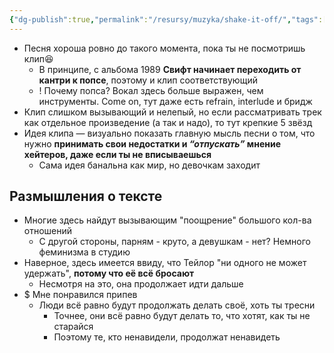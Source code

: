 ```yaml
---
{"dg-publish":true,"permalink":"/resursy/muzyka/shake-it-off/","tags":["Музыка"]}
---
```


- Песня хороша ровно до такого момента, пока ты не посмотришь клип😆 
	- В принципе, с альбома 1989 **Свифт начинает переходить от кантри к попсе**, поэтому и клип соответствующий 
	- ! Почему попса? Вокал здесь больше выражен, чем инструменты. Come on, тут даже есть refrain, interlude и бридж
- Клип слишком вызывающий и нелепый, но если рассматривать трек как отдельное произведение (а так и надо), то тут крепкие 5 звёзд
- Идея клипа — визуально показать главную мысль песни о том, что нужно **принимать свои недостатки и _“отпускать”_ мнение хейтеров, даже если ты не вписываешься**
	- Сама идея банальна как мир, но девочкам заходит
## Размышления о тексте 
- Многие здесь найдут вызывающим "поощрение" большого кол-ва отношений 
	- С другой стороны, парням - круто, а девушкам - нет? Немного феминизма в студию 
- Наверное, здесь имеется ввиду, что Тейлор "ни одного не может удержать", **потому что её всё бросают** 
	- Несмотря на это, она продолжает идти дальше 
- $ Мне понравился припев
	- Люди всё равно будут продолжать делать своё, хоть ты тресни 
		- Точнее, они всё равно будут делать то, что хотят, как ты не старайся
		- Поэтому те, кто ненавидели, продолжат ненавидеть